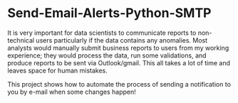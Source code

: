 # Send-Email-Alerts-Python-SMTP

It is very important for data scientists to communicate reports to non-technical users particularly if the data contains any anomalies. Most analysts would manually submit business reports to users from my working experience; they would process the data, run some validations, and produce reports to be sent via Outlook/gmail. This all takes a lot of time and leaves space for human mistakes.

This project shows how to automate the process of sending a notification to you by e-mail when some changes happen!
